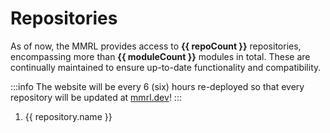 <script setup>
import { ref, onMounted } from "vue"
import { repositories, Repository } from "../../data/repositories"

const repos = ref([])
const repoCount = ref(0)
const moduleCount = ref(0)

onMounted(async () => {
  let totalModules = 0

  const fetchedRepos = await Promise.all(
    repositories.map(async (repo) => {
      const r = new Repository(repo.url)
      try {
        const response = await fetch(r.modules)
        const data = await response.json()
        totalModules += data.modules.length

        return {
          name: r.name,
          href: r.id,
        }
      } catch {
        return null // ignore failed fetches
      }
    })
  )

  const successfulRepos = fetchedRepos.filter(Boolean)

  repos.value = successfulRepos
  repoCount.value = successfulRepos.length
  moduleCount.value = totalModules
})
</script>

<h1>Repositories</h1>

<p>
  As of now, the MMRL provides access to <strong style="color: var(--vp-c-brand-1);">{{ repoCount }}</strong> repositories,
  encompassing more than <strong style="color: var(--vp-c-brand-1);">{{ moduleCount }}</strong> modules in total.
  These are continually maintained to ensure up-to-date functionality and compatibility.
</p>

:::info
The website will be every 6 (six) hours re-deployed so that every repository will be updated at [mmrl.dev](https://mmrl.dev)!
:::

<ol>
  <li v-for="repository in repos" :key="repository.href">
    <a :href="repository.href">{{ repository.name }}</a>
  </li>
</ol>

